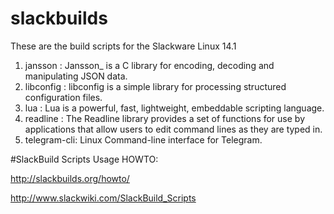 # slackbuilds

These are the build scripts for the Slackware Linux 14.1

1. jansson : Jansson_ is a C library for encoding, decoding and manipulating JSON data.
2. libconfig : libconfig is a simple library for processing structured configuration files.
3. lua : Lua is a powerful, fast, lightweight, embeddable scripting language.
4. readline : The Readline library provides a set of functions for use by applications that allow users to edit command lines as they are typed in.
5. telegram-cli: Linux Command-line interface for Telegram.


#SlackBuild Scripts Usage HOWTO:

http://slackbuilds.org/howto/

http://www.slackwiki.com/SlackBuild_Scripts
